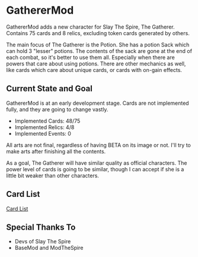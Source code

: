 # GathererMod
GathererMod adds a new character for Slay The Spire, The Gatherer. Contains 75 cards and 8 relics, excluding token cards generated by others.

The main focus of The Gatherer is the Potion. She has a potion Sack which can hold 3 "lesser" potions. The contents of the sack are gone at the end of each combat, so it's better to use them all. Especially when there are powers that care about using potions. There are other mechanics as well, like cards which care about unique cards, or cards with on-gain effects.

## Current State and Goal
GathererMod is at an early development stage. Cards are not implemented fully, and they are going to change vastly.

- Implemented Cards: 48/75
- Implemented Relics: 4/8
- Implemented Events: 0

All arts are not final, regardless of having BETA on its image or not. I'll try to make arts after finishing all the contents.

As a goal, The Gatherer will have similar quality as official characters. The power level of cards is going to be similar, though I can accept if she is a little bit weaker than other characters.

## Card List
[Card List](https://docs.google.com/spreadsheets/d/1lqM3_SZPbZmpRcrl7bdWGwzwWkMaDh5uXqxn00kuqPg/edit?usp=sharing)

## Special Thanks To
- Devs of Slay The Spire
- BaseMod and ModTheSpire
